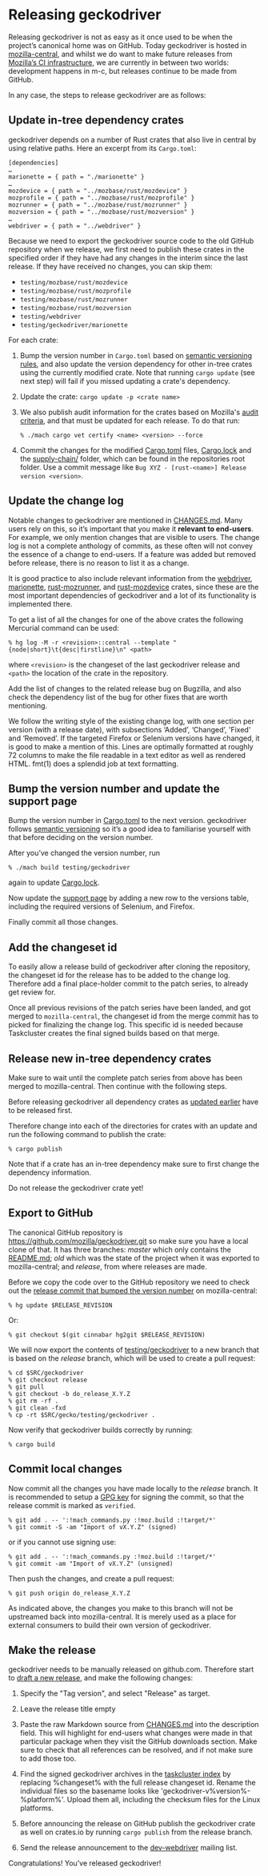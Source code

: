 # Releasing geckodriver

Releasing geckodriver is not as easy as it once used to be when the
project’s canonical home was on GitHub.  Today geckodriver is hosted
in [mozilla-central], and whilst we do want to make future releases
from [Mozilla’s CI infrastructure], we are currently in between two
worlds: development happens in m-c, but releases continue to be made
from GitHub.

In any case, the steps to release geckodriver are as follows:

[mozilla-central]: https://hg.mozilla.org/mozilla-central/
[Mozilla’s CI infrastructure]: https://treeherder.mozilla.org/

## Update in-tree dependency crates

geckodriver depends on a number of Rust crates that also live in
central by using relative paths. Here an excerpt from its `Cargo.toml`:

```cargo
[dependencies]
…
marionette = { path = "./marionette" }
…
mozdevice = { path = "../mozbase/rust/mozdevice" }
mozprofile = { path = "../mozbase/rust/mozprofile" }
mozrunner = { path = "../mozbase/rust/mozrunner" }
mozversion = { path = "../mozbase/rust/mozversion" }
…
webdriver = { path = "../webdriver" }
```

Because we need to export the geckodriver source code to the old
GitHub repository when we release, we first need to publish these
crates in the specified order if they have had any changes in the
interim since the last release.  If they have received no changes,
you can skip them:

- `testing/mozbase/rust/mozdevice`
- `testing/mozbase/rust/mozprofile`
- `testing/mozbase/rust/mozrunner`
- `testing/mozbase/rust/mozversion`
- `testing/webdriver`
- `testing/geckodriver/marionette`

For each crate:

1. Bump the version number in `Cargo.toml` based on [semantic versioning rules],
   and also update the version dependency for other in-tree crates using the
   currently modified crate. Note that running `cargo update` (see next step)
   will fail if you missed updating a crate's dependency.
2. Update the crate: `cargo update -p <crate name>`
3. We also publish audit information for the crates based on Mozilla's
   [audit criteria], and that must be updated for each release. To do that run:

    ```shell
    % ./mach cargo vet certify <name> <version> --force
    ```

4. Commit the changes for the modified [Cargo.toml] files, [Cargo.lock] and the
   [supply-chain/] folder, which can be found in the repositories root folder.
   Use a commit message like `Bug XYZ - [rust-<name>] Release version <version>`.

[semantic versioning rules]: https://semver.org/
[audit criteria]: https://mozilla.github.io/cargo-vet/audit-criteria.html
[Cargo.toml]: https://searchfox.org/mozilla-central/source/testing/geckodriver/Cargo.toml
[Cargo.lock]: https://searchfox.org/mozilla-central/source/Cargo.lock
[supply-chain/]: https://searchfox.org/mozilla-central/source/supply-chain

## Update the change log

Notable changes to geckodriver are mentioned in [CHANGES.md]. Many
users rely on this, so it’s important that you make it **relevant
to end-users**.  For example, we only mention changes that are visible
to users.  The change log is not a complete anthology of commits,
as these often will not convey the essence of a change to end-users.
If a feature was added but removed before release, there is no reason
to list it as a change.

It is good practice to also include relevant information from the
[webdriver], [marionette], [rust-mozrunner], and [rust-mozdevice] crates,
since these are the most important dependencies of geckodriver and a lot
of its functionality is implemented there.

To get a list of all the changes for one of the above crates the following
Mercurial command can be used:

```shell
% hg log -M -r <revision>::central --template "{node|short}\t{desc|firstline}\n" <path>
```

where `<revision>` is the changeset of the last geckodriver release and `<path>`
the location of the crate in the repository.

Add the list of changes to the related release bug on Bugzilla, and also check the
dependency list of the bug for other fixes that are worth mentioning.

We follow the writing style of the existing change log, with
one section per version (with a release date), with subsections
‘Added’, ‘Changed’, 'Fixed' and ‘Removed’.  If the targeted
Firefox or Selenium versions have changed, it is good to make a
mention of this.  Lines are optimally formatted at roughly 72 columns
to make the file readable in a text editor as well as rendered HTML.
fmt(1) does a splendid job at text formatting.

[CHANGES.md]: https://searchfox.org/mozilla-central/source/testing/geckodriver/CHANGES.md
[webdriver]: https://searchfox.org/mozilla-central/source/testing/webdriver
[marionette]: https://searchfox.org/mozilla-central/source/testing/geckodriver/marionette
[rust-mozrunner]: https://searchfox.org/mozilla-central/source/testing/mozbase/rust/mozrunner
[rust-mozdevice]: https://searchfox.org/mozilla-central/source/testing/mozbase/rust/mozdevice

## Bump the version number and update the support page

Bump the version number in [Cargo.toml] to the next version.
geckodriver follows [semantic versioning] so it’s a good idea to
familiarise yourself with that before deciding on the version number.

After you’ve changed the version number, run

```shell
% ./mach build testing/geckodriver
```

again to update [Cargo.lock].

Now update the [support page] by adding a new row to the versions table,
including the required versions of Selenium, and Firefox.

Finally commit all those changes.

[semantic versioning]: http://semver.org/
[support page]: https://searchfox.org/mozilla-central/source/testing/geckodriver/doc/Support.md

## Add the changeset id

To easily allow a release build of geckodriver after cloning the
repository, the changeset id for the release has to be added to the
change log. Therefore add a final place-holder commit to the patch
series, to already get review for.

Once all previous revisions of the patch series have been landed, and got merged
to `mozilla-central`, the changeset id from the merge commit has to picked for
finalizing the change log. This specific id is needed because Taskcluster creates
the final signed builds based on that merge.

## Release new in-tree dependency crates

Make sure to wait until the complete patch series from above has been
merged to mozilla-central. Then continue with the following steps.

Before releasing geckodriver all dependency crates as
[updated earlier](#update-in-tree-dependency-crates) have to be
released first.

Therefore change into each of the directories for crates with an update
and run the following command to publish the crate:

```shell
% cargo publish
```

Note that if a crate has an in-tree dependency make sure to first
change the dependency information.

Do not release the geckodriver crate yet!

## Export to GitHub

The canonical GitHub repository is <https://github.com/mozilla/geckodriver.git>
so make sure you have a local clone of that.  It has three branches:
_master_ which only contains the [README.md]; _old_ which was the
state of the project when it was exported to mozilla-central; and
_release_, from where releases are made.

Before we copy the code over to the GitHub repository we need to
check out the [release commit that bumped the version number](#add-the-changeset-id)
on mozilla-central:

```shell
% hg update $RELEASE_REVISION
```

Or:

```shell
% git checkout $(git cinnabar hg2git $RELEASE_REVISION)
```

We will now export the contents of [testing/geckodriver] to a new branch that
is based on the _release_ branch, which will be used to create a pull request:

```shell
% cd $SRC/geckodriver
% git checkout release
% git pull
% git checkout -b do_release_X.Y.Z
% git rm -rf .
% git clean -fxd
% cp -rt $SRC/gecko/testing/geckodriver .
```

Now verify that geckodriver builds correctly by running:

```shell
% cargo build
```

[README.md]: https://searchfox.org/mozilla-central/source/testing/geckodriver/README.md
[testing/geckodriver]: https://searchfox.org/mozilla-central/source/testing/geckodriver

## Commit local changes

Now commit all the changes you have made locally to the _release_ branch.
It is recommended to setup a [GPG key] for signing the commit, so
that the release commit is marked as `verified`.

```shell
% git add . -- ':!mach_commands.py :!moz.build :!target/*'
% git commit -S -am "Import of vX.Y.Z" (signed)
```

or if you cannot use signing use:

```shell
% git add . -- ':!mach_commands.py :!moz.build :!target/*'
% git commit -am "Import of vX.Y.Z" (unsigned)
```

Then push the changes, and create a pull request:

```shell
% git push origin do_release_X.Y.Z
```

As indicated above, the changes you make to this branch will not
be upstreamed back into mozilla-central.  It is merely used as a
place for external consumers to build their own version of geckodriver.

[GPG key]: https://help.github.com/articles/signing-commits/

## Make the release

geckodriver needs to be manually released on github.com. Therefore start to
[draft a new release], and make the following changes:

1. Specify the "Tag version", and select "Release" as target.

2. Leave the release title empty

3. Paste the raw Markdown source from [CHANGES.md] into the description field.
   This will highlight for end-users what changes were made in that particular
   package when they visit the GitHub downloads section. Make sure to check that
   all references can be resolved, and if not make sure to add those too.

4. Find the signed geckodriver archives in the [taskcluster index] by
   replacing %changeset% with the full release changeset id. Rename the
   individual files so the basename looks like 'geckodriver-v%version%-%platform%'.
   Upload them all, including the checksum files for the Linux platforms.

5. Before announcing the release on GitHub publish the geckodriver crate as well
   on crates.io by running `cargo publish` from the release branch.

6. Send the release announcement to the [dev-webdriver] mailing list.

[draft a new release]: https://github.com/mozilla/geckodriver/releases/new
[taskcluster index]: https://firefox-ci-tc.services.mozilla.com/tasks/index/gecko.v2.mozilla-central.revision.%changeset%.geckodriver
[dev-webdriver]: https://groups.google.com/a/mozilla.org/g/dev-webdriver

Congratulations!  You’ve released geckodriver!
